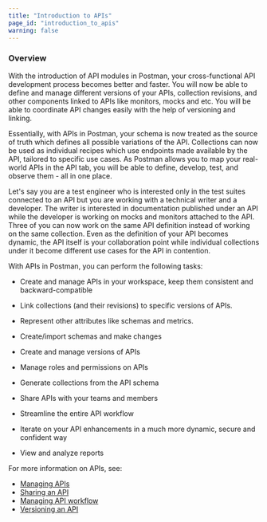 ```yaml
---
title: "Introduction to APIs"
page_id: "introduction_to_apis"
warning: false
---
```


### Overview

With the introduction of API modules in Postman, your cross-functional API development process becomes better and faster. You will now be able to define and manage different versions of your APIs, collection revisions, and other components linked to APIs like monitors, mocks and etc. You will be able to coordinate API changes easily with the help of versioning and linking. 

Essentially, with APIs in Postman, your schema is now treated as the source of truth which defines all possible variations of the API. Collections can now be used as individual recipes which use endpoints made available by the API, tailored to specific use cases. As Postman allows you to map your real-world APIs in the API tab, you will be able to define, develop, test, and observe them - all in one place. 

Let's say you are a test engineer who is interested only in the test suites connected to an API but you are working with a technical writer and a developer. The writer is interested in documentation published under an API while the developer is working on mocks and monitors attached to the API. Three of you can now work on the same API definition instead of working on the same collection. Even as the definition of your API becomes dynamic, the API itself is your collaboration point while individual collections under it become different use cases for the API in contention. 

With APIs in Postman, you can perform the following tasks:

* Create and manage APIs in your workspace, keep them consistent and backward-compatible 

* Link collections (and their revisions) to specific versions of APIs. 

* Represent other attributes like schemas and metrics. 

* Create/import schemas and make changes

* Create and manage versions of APIs

* Manage roles and permissions on APIs

* Generate collections from the API schema

* Share APIs with your teams and members

* Streamline the entire API workflow

* Iterate on your API enhancements in a much more dynamic, secure and confident way

* View and analyze reports

For more information on APIs, see:

* [Managing APIs](/docs/v6/postman/working_with_apis/managing_apis)
* [Sharing an API](/docs/v6/postman/working_with_apis/sharing_apis)
* [Managing API workflow](/docs/v6/postman/working_with_apis/the_api_workflow)
* [Versioning an API](/docs/v6/postman/working_with_apis/versioning_an_api)
